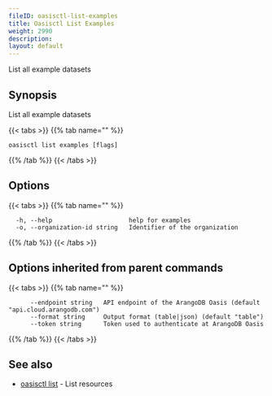 ```yaml
---
fileID: oasisctl-list-examples
title: Oasisctl List Examples
weight: 2990
description: 
layout: default
---
```

List all example datasets

## Synopsis

List all example datasets

{{< tabs >}}
{{% tab name="" %}}
```
oasisctl list examples [flags]
```
{{% /tab %}}
{{< /tabs >}}

## Options

{{< tabs >}}
{{% tab name="" %}}
```
  -h, --help                     help for examples
  -o, --organization-id string   Identifier of the organization
```
{{% /tab %}}
{{< /tabs >}}

## Options inherited from parent commands

{{< tabs >}}
{{% tab name="" %}}
```
      --endpoint string   API endpoint of the ArangoDB Oasis (default "api.cloud.arangodb.com")
      --format string     Output format (table|json) (default "table")
      --token string      Token used to authenticate at ArangoDB Oasis
```
{{% /tab %}}
{{< /tabs >}}

## See also

* [oasisctl list]()	 - List resources

